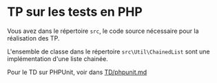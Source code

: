 TP sur les tests en PHP
=======================

Vous avez dans le répertoire `src`, le code source nécessaire pour la réalisation des TP.

L'ensemble de classe dans le répertoire `src\Util\ChainedList` sont une implémentation d'une liste chainée.

Pour le TD sur PHPUnit, voir dans [TD/phpunit.md](TD/phpunit.md)